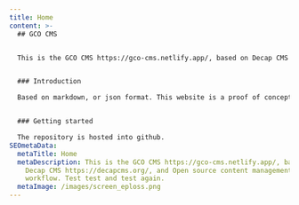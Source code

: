 ```yaml
---
title: Home
content: >-
  ## GCO CMS


  This is the GCO CMS https://gco-cms.netlify.app/, based on Decap CMS https://decapcms.org/, and Open source content management for Git workflow. Test test and test again.


  ### Introduction

  Based on markdown, or json format. This website is a proof of concept of editing markdown files through an interface.  


  ### Getting started

  The repository is hosted into github.
SEOmetaData:
  metaTitle: Home
  metaDescription: This is the GCO CMS https://gco-cms.netlify.app/, based on
    Decap CMS https://decapcms.org/, and Open source content management for Git
    workflow. Test test and test again.
  metaImage: /images/screen_eploss.png
---
```

